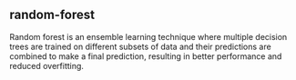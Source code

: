 ## random-forest
Random forest is an ensemble learning technique where multiple decision trees are trained on different subsets of data and their predictions are combined to make a final prediction, resulting in better performance and reduced overfitting.

